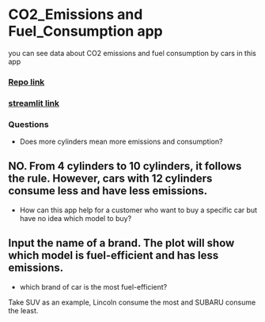 # CO2_Emissions and Fuel_Consumption app

you can see data about CO2 emissions and fuel consumption by cars in this app

### [Repo link](https://github.com/BenKangyb/final_app)
### [streamlit link](https://benkangyb-final-app-final-kc6y1h.streamlit.app/)


### Questions 
- Does more cylinders mean more emissions and consumption?

NO. From 4 cylinders to 10 cylinders, it follows the rule. However, cars with 12 cylinders consume less and have less emissions.
---------------------------------------------------------------------------------------------------------------------
- How can this app help for a customer who want to buy a specific car but have no idea which model to buy?

Input the name of a brand. The plot will show which model is fuel-efficient and has less emissions.
---------------------------------------------------------------------------------------------------------------------
- which brand of car is the most fuel-efficient?

Take SUV as an example, Lincoln consume the most and SUBARU consume the least.